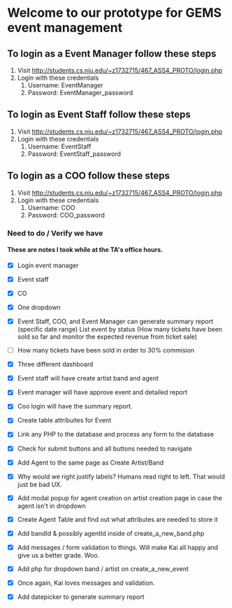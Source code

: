 # Welcome to our prototype for GEMS event management

## To login as a Event Manager follow these steps
1. Visit http://students.cs.niu.edu/~z1732715/467_ASS4_PROTO/login.php 
1. Login with these credentials 
   1. Username: EventManager
   1. Password: EventManager_password

## To login as Event Staff follow these steps
1. Visit http://students.cs.niu.edu/~z1732715/467_ASS4_PROTO/login.php 
1. Login with these credentials 
   1. Username: EventStaff 
   1. Password: EventStaff_password

## To login as a COO follow these steps
1. Visit http://students.cs.niu.edu/~z1732715/467_ASS4_PROTO/login.php 
1. Login with these credentials 
   1. Username: COO 
   1. Password: COO_password

### Need to do / Verify we have
#### These are notes I took while at the TA's office hours.
- [x] Login event manager
- [x] Event staff
- [x] CO
- [x] One dropdown
- [X] Event Staff, COO, and Event Manager can generate summary report (specific date range) List event by status (How many tickets have been sold so far and monitor the expected revenue from ticket sale)  
- [ ] How many tickets have been sold in order to 30% commision
- [X] Three different dashboard
- [X] Event staff will have create artist band and agent
- [X] Event manager will have approve event and detailed report
- [X] Coo login will have the summary report. 
- [X] Create table attribuites for Event
- [X] Link any PHP to the database and process any form to the database
- [X] Check for submit buttons and all buttons needed to navigate 
- [X] Add Agent to the same page as Create Artist/Band
- [X] Why would we right justify labels? Humans read right to left. That would just be bad UX. 
- [X] Add modal popup for agent creation on artist creation page in case the agent isn't in dropdown 
- [X] Create Agent Table and find out what attributes are needed to store it 
- [X] Add bandId & possibly agentId inside of create_a_new_band.php
- [X] Add messages / form validation to things. Will make Kai all happy and give us a better grade. Woo. 
- [X] Add php for dropdown band / artist on create_a_new_event  
- [X] Once again, Kai loves messages and validation. 
- [X] Add datepicker to generate summary report 


